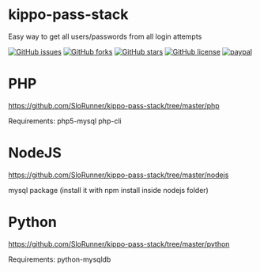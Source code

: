# kippo-pass-stack
Easy way to get all users/passwords from all login attempts

[![GitHub issues](https://img.shields.io/github/issues/SloRunner/kippo-pass-stack.svg?style=plastic)](https://github.com/SloRunner/kippo-pass-stack/issues)
[![GitHub forks](https://img.shields.io/github/forks/SloRunner/kippo-pass-stack.svg?style=plastic)](https://github.com/SloRunner/kippo-pass-stack/network)
[![GitHub stars](https://img.shields.io/github/stars/SloRunner/kippo-pass-stack.svg?style=plastic)](https://github.com/SloRunner/kippo-pass-stack/stargazers)
[![GitHub license](https://img.shields.io/badge/license-MIT-blue.svg?style=plastic)](https://raw.githubusercontent.com/SloRunner/kippo-pass-stack/master/LICENSE)
[![paypal](https://img.shields.io/badge/paypal-donate-yellow.svg)](https://www.paypal.me/SloRunner)

# PHP
https://github.com/SloRunner/kippo-pass-stack/tree/master/php 

Requirements: php5-mysql php-cli

# NodeJS
https://github.com/SloRunner/kippo-pass-stack/tree/master/nodejs 

mysql package (install it with npm install inside nodejs folder)

# Python
https://github.com/SloRunner/kippo-pass-stack/tree/master/python 

Requirements: python-mysqldb
